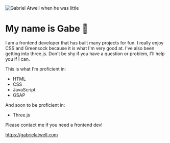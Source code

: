 <img src="https://www.gabrielatwell.com/photos/wtf3.png" alt="Gabriel Atwell when he was little">

# My name is Gabe 🤖

I am a frontend developer that has built many projects for fun. I really enjoy CSS and Greensock because it is what I'm very good at. I've also been getting into three.js. Don't be shy if you have a question or problem, I'll help you if I can.

This is what I'm proficient in:
- HTML
- CSS
- JavaScript
- GSAP

And soon to be proficient in:
- Three.js

Please contact me if you need a frontend dev!

https://gabrielatwell.com
